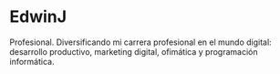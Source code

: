 # EdwinJ
Profesional. Diversificando mi carrera profesional en el mundo digital: desarrollo productivo, marketing digital, ofimática y programación informática.

